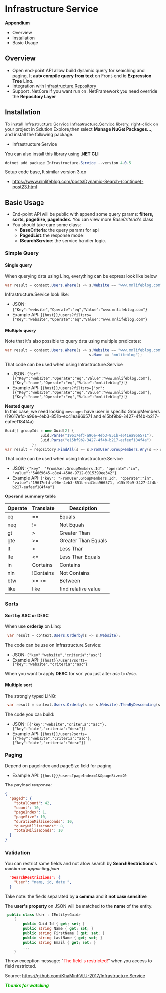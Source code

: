# Infrastructure Service

**Appendium**

- Overview
- Installation
- Basic Usage

## Overview

- Open end-point API allow build dynamic query for searching and paging. It **auto compile query from text** on Front-end to **Expression Tree** Linq.
- Integration with [Infrastructure.Repository](https://www.nuget.org/packages/Infrastructure.Repository)
- Support .NetCore if you want run on .NetFramework you need override the **Repository Layer**

## Installation

To install Infrastructure Service [Infrastructure.Service](https://www.nuget.org/packages/Infrastructure.Service) library, right-click on your project in Solution Explore,then select **Manage NuGet Packages...**, and install the following package.

- Infrastructure.Service

You can also install this library using **.NET CLI**

```cs
dotnet add package Infrastructure.Service --version 4.0.5
```

Setup code base, It similar version 3.x.x

- https://www.mnlifeblog.com/posts/Dynamic-Search-(continue)-post23.html

## Basic Usage

- End-point API will be public with append some query params: **filters, sorts, pageSize, pageIndex.** You can view more _BaseCriteria_'s class
- You should take care some class:
  - **BaseCriteria**: the query params for api
  - **PagedList**: the response model
  - **ISearchService**: the service handler logic.

### Simple Query

#### Single query

When querying data using Linq, everything can be express look like below

```cs
var result = context.Users.Where(s => s.Website == "www.mnlifeblog.com");
```

Infrastructure.Service look like:

- JSON: ```{"Key":"website","Operate":"eq","Value":"www.mnlifeblog.com"}```
- Example API: ```{{host}}/users?filters={"Key":"website","Operate":"eq","Value":"www.mnlifeblog.com"}```

#### Multiple query

Note that it's also possible to query data using multiple predicates:

```cs
var result = context.Users.Where(s => s.Website == "www.mnlifeblog.com" ||
                                      s.Name == "mnlifeblog");

```

That code can be used when using Infrastructure.Service

- JSON: ```{"or":[{"Key":"website","Operate":"eq","Value":"www.mnlifeblog.com"},{"Key":"name","Operate":"eq","Value":"mnlifeblog"}]}```
- Example API: ```{{host}}/users?filters={"or":[{"Key":"website","Operate":"eq","Value":"www.mnlifeblog.com"},{"Key":"name","Operate":"eq","Value":"mnlifeblog"}]}```

**Nested query**  
In this case, we need looking `messages` have user in specific GroupMembers (19617efd-a96e-4eb3-851b-ec41ea966571 and e15bf9b9-3427-4f4b-b217-eafeef184f4a)
```cs
Guid[] groupIds = new Guid[2] {
                Guid.Parse("19617efd-a96e-4eb3-851b-ec41ea966571"),
                Guid.Parse("e15bf9b9-3427-4f4b-b217-eafeef184f4a")
            };
var result = repository.FindAll(s => s.FromUser.GroupMembers.Any(s => s.Id == groupIds[0] || s.Id == groupIds[1]));
```
That code can be used when using Infrastructure.Service
- JSON: ```{"key": "FromUser.GroupMembers.Id", "operate":"in", "value":"54069645-c8e4-450d-9712-0015399ee342"}```
- Example API: ```{"key": "FromUser.GroupMembers.Id", "operate":"in", "value":"19617efd-a96e-4eb3-851b-ec41ea966571, e15bf9b9-3427-4f4b-b217-eafeef184f4a"}```


**Operand summary table**

| Operate | Translate | Description         |
| ------- | --------- | ------------------- |
| eq      | ==        | Equals              |
| neq     | !=        | Not Equals          |
| gt      | >         | Greater Than        |
| gte     | >=        | Greater Than Equals |
| lt      | <         | Less Than           |
| lte     | <=        | Less Than Equals    |
| in      | Contains  | Contains            |
| nin     | !Contains | Not Contains        |
| btw     | >= <=     | Between             |
| like    | like      | find relative value |

### Sorts

#### Sort by ASC or DESC

When use **orderby** on Linq:

```cs
 var result = context.Users.Orderby(s => s.Website);
```

The code can be use on Infrastructure.Service:

- JSON: ```{"key":"website","criteria":"asc"}```
- Example API: ```{{host}}/users?sorts={"key":"website","criteria":"asc"}```

When you want to apply **DESC** for sort you just alter _asc_ to _desc_.

#### Multiple sort

The strongly typed LINQ:

```cs
 var result = context.Users.Orderby(s => s.Website).ThenByDescending(s => s.Date);
```

The code you can build:

- JSON: ```[{"key":"website","criteria":"asc"},{"key":"date","criteria":"desc"}]```
- Example API: ```{{host}}/users?sorts=[{"key":"website","criteria":"asc"},{"key":"date","criteria":"desc"}]```

### Paging

Depend on pageIndex and pageSize field for paging

- Example API: ```{{host}}/users?pageIndex=1&&pageSize=20```

The payload response:

```json
{
  "paged": {
    "totalCount": 42,
    "count": 10,
    "pageIndex": 1,
    "pageSize": 10,
    "durationMilliseconds": 10,
    "queryMilliseconds": 8,
    "totalMiliseconds": 10
  }
}
```

### Validation

You can restrict some fields and not allow search by **SearchRestrictions**'s section on _appsetting.json_

```json
  "SearchRestrictions": {
    "User": "name, id, date ",
  }
```

Take note: the fields separated by **a comma** and it **not case sensitive**

The **user's property** on JSON will be matched to the **name** of the entity.

```cs
 public class User : IEntity<Guid>
    {
        public Guid Id { get; set; }
        public string Name { get; set; }
        public string FirstName { get; set; }
        public string LastName { get; set; }
        public string Email { get; set; }
        ...
    }
```

Throw exception message: "<font color=red>The field is restricted!</font>" when you access to field restricted.

Source: https://github.com/KhaMinhVLU-2017/Infrastructure.Service

**<font color=#0fb503>_Thanks for watching_</font>**
